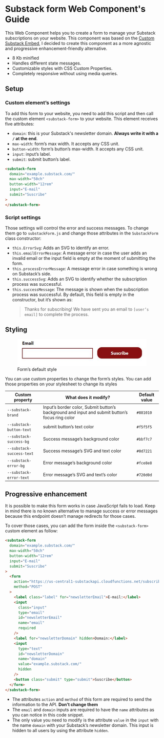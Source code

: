 # Substack form Web Component's Guide

This Web Component helps you to create a form to manage your Substack subscriptions on your website. This component was based on the [Custom Substack Embed](https://substackapi.com/), I decided to create this component as a more agnostic and progressive enhancement-friendly alternative.

- 8 Kb minified
- Handles different state messages.
- Customizable styles with CSS Custom Properties.
- Completely responsive without using media queries.

## Setup

### Custom element’s settings

To add this form to your website, you need to add this script and then call the custom element `<substack-form>` to your website. This element receives five attributes:

- `domain`: this is your Substack's newsletter domain. **Always write it with a `/` at the end**.
- `max-width`: form’s max width. It accepts any CSS unit.
- `button-width`: form’s button’s max-width. It accepts any CSS unit.
- `input`: input’s label.
- `submit`: submit button’s label.

```html
<substack-form
  domain="example.substack.com/"
  max-width="50ch"
  button-width="12rem"
  input="E-mail"
  submit="Suscribe"
>
</substack-form>
```

### Script settings

Those settings will control the error and success messages. To change them go to `substackForm.js` and change those attributes in the `SubstackForm` class constructor:

- `this.ErrorSvg`: Adds an SVG to identify an error.
- `this.emailErrorMessage`: A message error in case the user adds an invalid email or the input field is empty at the moment of submitting the form.
- `this.processErrorMessage`: A message error in case something is wrong on Substack’s side.
- `this.successSvg`: Adds an SVG to identify whether the subscription process was successful.
- `this.successMessage`: The message is shown when the subscription process was successful. By default, this field is empty in the constructor, but it’s shown as:
  > Thanks for subscribing! We have sent you an email to `[user’s email]` to complete the process.

## Styling

<figure>
  <img src="./default-form.JPG" alt="Substack Form's components default styling. The input's border and button's background color is wine. The button has a border radius while the input field does not and those elements are side by side" />
  <figcaption>Form’s default style</figcaption>
</figure>

You can use custom properties to change the form’s styles. You can add those properties on your stylesheet to change its styles

| Custom property           | What does it modify?                                                                            | Default value |
| ------------------------- | ----------------------------------------------------------------------------------------------- | ------------- |
| `--substack-brand`        | Input’s border color, Submit button’s background and input and submit button’s focus ring color | `#881010`     |
| `--substack-button-text`  | submit button’s text color                                                                      | `#f5f5f5`     |
| `--substack-success-bg`   | Success message’s background color                                                              | `#bbf7c7`     |
| `--substack-success-text` | Success message’s SVG and text color                                                            | `#0d7221`     |
| `--substack-error-bg`     | Error message’s background color                                                                | `#fce8e8`     |
| `--substack-error-text`   | Error message’s SVG and text’s color                                                            | `#720d0d`     |

## Progressive enhancement

It is possible to make this form works in case JavaScript fails to load. Keep in mind there is no known alternative to manage success or error messages because this endpoint doesn’t manage redirects for those cases.

To cover those cases, you can add the form inside the `<substack-form>` custom element as follow:

```html
<substack-form
  domain="example.substack.com/"
  max-width="50ch"
  button-width="12rem"
  input="E-mail"
  submit="Suscribe"
>
  <form
    action="https://us-central1-substackapi.cloudfunctions.net/subscribe"
    method="POST"
  >
    <label class="label" for="newsletterEmail">E-mail:</label>
    <input
      class="input"
      type="email"
      id="newsletterEmail"
      name="email"
      required
    />
    <label for="newsletterDomain" hidden>Domain:</label>
    <input
      type="text"
      id="newsletterDomain"
      name="domain"
      value="example.substack.com/"
      hidden
    />
    <button class="submit" type="submit">Suscribe</button>
  </form>
</substack-form>
```

- The attributes `action` and `method` of this form are required to send the information to the API. **Don’t change them**
- The `email` and `domain` inputs are required to have the `name` attributes as you can notice in this code snippet.
- The only value you need to modify is the attribute `value` in the `input` with the name `domain` with your Substack’s newsletter domain. This input is hidden to all users by using the attribute `hidden`.
